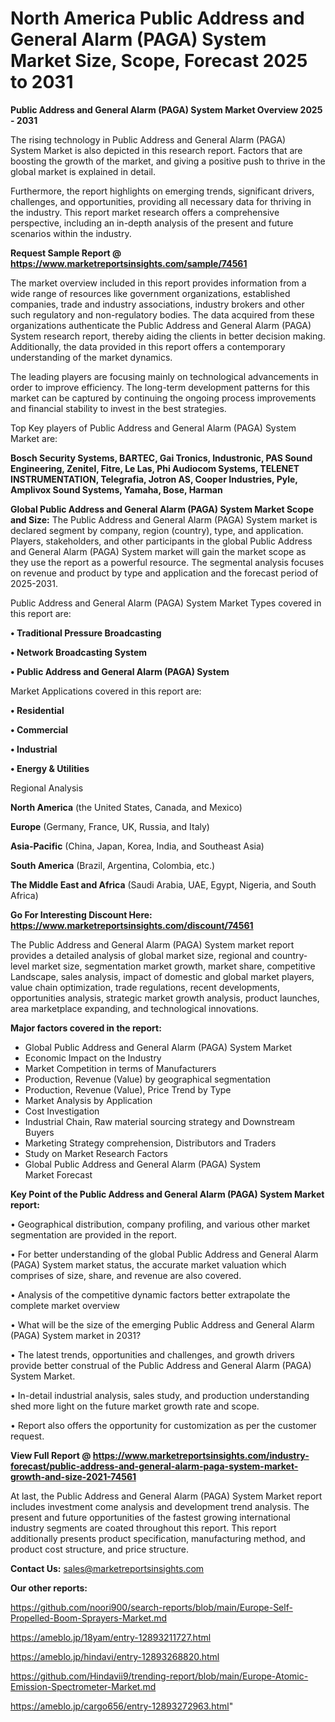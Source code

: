 # North America Public Address and General Alarm (PAGA) System Market Size, Scope, Forecast 2025 to 2031

<Strong> Public Address and General Alarm (PAGA) System Market Overview 2025 - 2031</strong>

The rising technology in Public Address and General Alarm (PAGA) System Market is also depicted in this research report. Factors that are boosting the growth of the market, and giving a positive push to thrive in the global market is explained in detail.

Furthermore, the report highlights on emerging trends, significant drivers, challenges, and opportunities, providing all necessary data for thriving in the industry. This report market research offers a comprehensive perspective, including an in-depth analysis of the present and future scenarios within the industry.

<strong>Request Sample Report @ <a href=https://www.marketreportsinsights.com/sample/74561>https://www.marketreportsinsights.com/sample/74561</a></strong>

The market overview included in this report provides information from a wide range of resources like government organizations, established companies, trade and industry associations, industry brokers and other such regulatory and non-regulatory bodies. The data acquired from these organizations authenticate the Public Address and General Alarm (PAGA) System research report, thereby aiding the clients in better decision making. Additionally, the data provided in this report offers a contemporary understanding of the market dynamics.

The leading players are focusing mainly on technological advancements in order to improve efficiency. The long-term development patterns for this market can be captured by continuing the ongoing process improvements and financial stability to invest in the best strategies.

Top Key players of Public Address and General Alarm (PAGA) System Market are:

<strong>Bosch Security Systems, BARTEC, Gai Tronics, Industronic, PAS Sound Engineering, Zenitel, Fitre, Le Las, Phi Audiocom Systems, TELENET INSTRUMENTATION, Telegrafia, Jotron AS, Cooper Industries, Pyle, Amplivox Sound Systems, Yamaha, Bose, Harman</strong>

<strong><b>Global Public Address and General Alarm (PAGA) System Market Scope and Size:</b></strong>
The Public Address and General Alarm (PAGA) System market is declared segment by company, region (country), type, and application. Players, stakeholders, and other participants in the global Public Address and General Alarm (PAGA) System market will gain the market scope as they use the report as a powerful resource. The segmental analysis focuses on revenue and product by type and application and the forecast period of 2025-2031.

Public Address and General Alarm (PAGA) System Market Types covered in this report are:

<strong>• Traditional Pressure Broadcasting

• Network Broadcasting System

• Public Address and General Alarm (PAGA) System</strong>

Market Applications covered in this report are:

<strong>• Residential

• Commercial

• Industrial

• Energy & Utilities</strong> 

Regional Analysis

<strong>North America</strong> (the United States, Canada, and Mexico)

<strong>Europe</strong> (Germany, France, UK, Russia, and Italy)

<strong>Asia-Pacific</strong> (China, Japan, Korea, India, and Southeast Asia)

<strong>South America</strong> (Brazil, Argentina, Colombia, etc.)

<strong>The Middle East and Africa</strong> (Saudi Arabia, UAE, Egypt, Nigeria, and South Africa)

<strong>Go For Interesting Discount Here: <a href=https://www.marketreportsinsights.com/discount/74561>https://www.marketreportsinsights.com/discount/74561</a></strong>

The Public Address and General Alarm (PAGA) System market report provides a detailed analysis of global market size, regional and country-level market size, segmentation market growth, market share, competitive Landscape, sales analysis, impact of domestic and global market players, value chain optimization, trade regulations, recent developments, opportunities analysis, strategic market growth analysis, product launches, area marketplace expanding, and technological innovations.

<strong><b>Major factors covered in the report:</b></strong>
<ul>
  <li>Global Public Address and General Alarm (PAGA) System Market </li>
  <li>Economic Impact on the Industry</li>
  <li>Market Competition in terms of Manufacturers</li>
  <li>Production, Revenue (Value) by geographical segmentation</li>
  <li>Production, Revenue (Value), Price Trend by Type</li>
  <li>Market Analysis by Application</li>
  <li>Cost Investigation</li>
  <li>Industrial Chain, Raw material sourcing strategy and Downstream Buyers</li>
  <li>Marketing Strategy comprehension, Distributors and Traders</li>
  <li>Study on Market Research Factors</li>
  <li>Global Public Address and General Alarm (PAGA) System Market Forecast</li>
</ul>

<strong><b>Key Point of the Public Address and General Alarm (PAGA) System Market report:</b></strong>

• Geographical distribution, company profiling, and various other market segmentation are provided in the report.

• For better understanding of the global Public Address and General Alarm (PAGA) System market status, the accurate market valuation which comprises of size, share, and revenue are also covered.

• Analysis of the competitive dynamic factors better extrapolate the complete market overview

• What will be the size of the emerging Public Address and General Alarm (PAGA) System market in 2031?

• The latest trends, opportunities and challenges, and growth drivers provide better construal of the Public Address and General Alarm (PAGA) System Market.

• In-detail industrial analysis, sales study, and production understanding shed more light on the future market growth rate and scope.

• Report also offers the opportunity for customization as per the customer request.

<strong><b>View Full Report @ <a href=https://www.marketreportsinsights.com/industry-forecast/public-address-and-general-alarm-paga-system-market-growth-and-size-2021-74561>https://www.marketreportsinsights.com/industry-forecast/public-address-and-general-alarm-paga-system-market-growth-and-size-2021-74561</a></b></strong>


At last, the Public Address and General Alarm (PAGA) System Market report includes investment come analysis and development trend analysis. The present and future opportunities of the fastest growing international industry segments are coated throughout this report. This report additionally presents product specification, manufacturing method, and product cost structure, and price structure.

<strong>Contact Us:</strong>
sales@marketreportsinsights.com

<strong>Our other reports:</strong>

<a href=https://github.com/noori900/search-reports/blob/main/Europe-Self-Propelled-Boom-Sprayers-Market.md>https://github.com/noori900/search-reports/blob/main/Europe-Self-Propelled-Boom-Sprayers-Market.md</a>

<a href=https://ameblo.jp/18yam/entry-12893211727.html>https://ameblo.jp/18yam/entry-12893211727.html</a>

<a href=https://ameblo.jp/hindavi/entry-12893268820.html>https://ameblo.jp/hindavi/entry-12893268820.html</a>

<a href=https://github.com/Hindavii9/trending-report/blob/main/Europe-Atomic-Emission-Spectrometer-Market.md>https://github.com/Hindavii9/trending-report/blob/main/Europe-Atomic-Emission-Spectrometer-Market.md</a>

<a href=https://ameblo.jp/cargo656/entry-12893272963.html>https://ameblo.jp/cargo656/entry-12893272963.html</a>"
